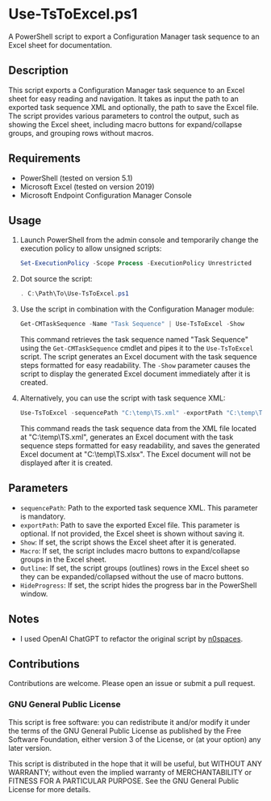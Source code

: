 # Use-TsToExcel.ps1

A PowerShell script to export a Configuration Manager task sequence to an Excel sheet for documentation.

## Description

This script exports a Configuration Manager task sequence to an Excel sheet for easy reading and navigation. It takes as input the path to an exported task sequence XML and optionally, the path to save the Excel file. The script provides various parameters to control the output, such as showing the Excel sheet, including macro buttons for expand/collapse groups, and grouping rows without macros.

## Requirements

- PowerShell (tested on version 5.1)
- Microsoft Excel (tested on version 2019)
- Microsoft Endpoint Configuration Manager Console

## Usage

1. Launch PowerShell from the admin console and temporarily change the execution policy to allow unsigned scripts:

    ```powershell
    Set-ExecutionPolicy -Scope Process -ExecutionPolicy Unrestricted
    ```

2. Dot source the script:

    ```powershell
    . C:\Path\To\Use-TsToExcel.ps1
    ```

3. Use the script in combination with the Configuration Manager module:

    ```powershell
    Get-CMTaskSequence -Name "Task Sequence" | Use-TsToExcel -Show
    ```

    This command retrieves the task sequence named "Task Sequence" using the `Get-CMTaskSequence` cmdlet and pipes it to the `Use-TsToExcel` script. The script generates an Excel document with the task sequence steps formatted for easy readability. The `-Show` parameter causes the script to display the generated Excel document immediately after it is created.

4. Alternatively, you can use the script with task sequence XML:

    ```powershell
    Use-TsToExcel -sequencePath "C:\temp\TS.xml" -exportPath "C:\temp\TS.xlsx"
    ```

    This command reads the task sequence data from the XML file located at "C:\temp\TS.xml", generates an Excel document with the task sequence steps formatted for easy readability, and saves the generated Excel document at "C:\temp\TS.xlsx". The Excel document will not be displayed after it is created.

## Parameters

- `sequencePath`: Path to the exported task sequence XML. This parameter is mandatory.
- `exportPath`: Path to save the exported Excel file. This parameter is optional. If not provided, the Excel sheet is shown without saving it.
- `Show`: If set, the script shows the Excel sheet after it is generated.
- `Macro`: If set, the script includes macro buttons to expand/collapse groups in the Excel sheet.
- `Outline`: If set, the script groups (outlines) rows in the Excel sheet so they can be expanded/collapsed without the use of macro buttons.
- `HideProgress`: If set, the script hides the progress bar in the PowerShell window.

## Notes

- I used OpenAI ChatGPT to refactor the original script by [n0spaces](https://github.com/n0spaces/Export-TSToExcel/tree/main).

## Contributions

Contributions are welcome. Please open an issue or submit a pull request.

### GNU General Public License
This script is free software: you can redistribute it and/or modify
it under the terms of the GNU General Public License as published by
the Free Software Foundation, either version 3 of the License, or
(at your option) any later version.

This script is distributed in the hope that it will be useful,
but WITHOUT ANY WARRANTY; without even the implied warranty of
MERCHANTABILITY or FITNESS FOR A PARTICULAR PURPOSE.  See the
GNU General Public License for more details.
